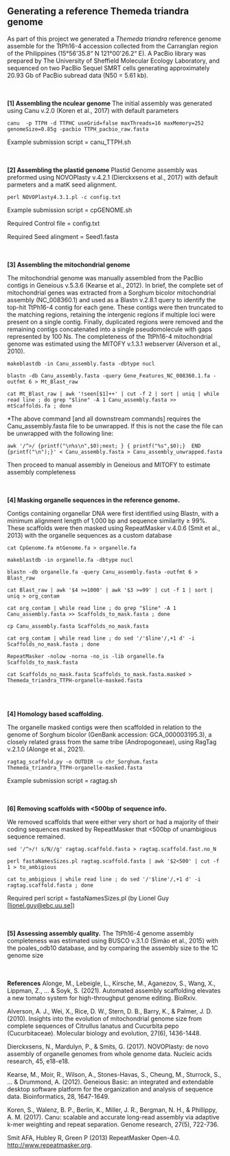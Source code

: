 ## Generating a reference Themeda triandra genome

As part of this project we generated a *Themeda triandra* reference genome assemble for the TtPh16-4 accession collected from the Carranglan region of the Philippines (15°56'35.8“ N  121°00'26.2“ E). A PacBio library was prepared by The University of Sheffield Molecular Ecology Laboratory, and sequenced on two PacBio Sequel SMRT cells generating approximately 20.93 Gb of PacBio subread data (N50 = 5.61 kb).

<br/><br/>
**[1] Assembling the nculear genome**
The initial assembly was generated using Canu v.2.0 (Koren et al., 2017) with default parameters

`canu  -p TTPH -d TTPHC useGrid=false maxThreads=16 maxMemory=252 genomeSize=0.85g -pacbio TTPH_pacbio_raw.fasta`

Example submission script = canu_TTPH.sh

<br/><br/>
**[2] Assembling the plastid genome**
Plastid Genome assembly was preformed using NOVOPlasty v.4.2.1 (Dierckxsens et al., 2017) with default parmeters and a matK seed alignment. 

`perl NOVOPlasty4.3.1.pl -c config.txt`

Example submission script = cpGENOME.sh

Required Control file = config.txt

Required Seed alingment = Seed1.fasta 

<br/><br/>
**[3] Assembling the mitochondrial genome**

The mitochondrial genome was manually assembled from the PacBio contigs in Geneious v.5.3.6 (Kearse et al., 2012). In brief, the complete set of mitochondrial genes was extracted from a Sorghum bicolor mitochondrial assembly (NC_008360.1) and used as a Blastn v.2.8.1 query to identify the top-hit TtPh16-4 contig for each gene. These contigs were then truncated to the matching regions, retaining the intergenic regions if multiple loci were present on a single contig. Finally, duplicated regions were removed and the remaining contigs concatenated into a single pseudomolecule with gaps represented by 100 Ns. The completeness of the TtPh16-4 mitochondrial genome was estimated using the MITOFY v.1.3.1 webserver (Alverson et al., 2010).

`makeblastdb -in Canu_assembly.fasta -dbtype nucl`

`blastn -db Canu_assembly.fasta -query Gene_Features_NC_008360.1.fa -outfmt 6 > Mt_Blast_raw`

`cat Mt_Blast_raw | awk '!seen[$1]++' | cut -f 2 | sort | uniq | while read line ; do grep "$line" -A 1 Canu_assembly.fasta >>  mtScaffolds.fa ; done`

*The above command [and all downstream commands] requires the Canu_assembly.fasta file to be unwrapped. If this is not the case the file can be unwrapped with the following line:

`awk '/^>/ {printf("\n%s\n",$0);next; } { printf("%s",$0);}  END {printf("\n");}' < Canu_assembly.fasta > Canu_assembly_unwrapped.fasta`

Then proceed to manual assembly in Geneious and MITOFY to estimate assembly completeness  
<br/><br/>

**[4] Masking organelle sequences in the reference genome.** 

Contigs containing organellar DNA were first identified using Blastn, with a  minimum alignment length of 1,000 bp and sequence similarity ≥ 99%. These scaffolds were then masked using RepeatMasker v.4.0.6 (Smit et al., 2013) with the organelle sequences as a custom database

`cat CpGenome.fa mtGenome.fa > organelle.fa`

`makeblastdb -in organelle.fa -dbtype nucl`

`blastn -db organelle.fa -query Canu_assembly.fasta -outfmt 6 > Blast_raw`

`cat Blast_raw | awk '$4 >=1000' | awk '$3 >=99' | cut -f 1 | sort | uniq > org_contam`

`cat org_contam | while read line ; do grep "$line" -A 1 Canu_assembly.fasta >> Scaffolds_to_mask.fasta ; done`

`cp Canu_assembly.fasta Scaffolds_no_mask.fasta`

`cat org_contam | while read line ; do sed '/'$line'/,+1 d' -i Scaffolds_no_mask.fasta ; done`

`RepeatMasker -nolow -norna -no_is -lib organelle.fa Scaffolds_to_mask.fasta`

`cat Scaffolds_no_mask.fasta Scaffolds_to_mask.fasta.masked > Themeda_triandra_TTPH-organelle-masked.fasta`


<br/><br/>

**[4] Homology based scaffolding.** 

The organelle masked contigs were then scaffolded in relation to the genome of Sorghum bicolor (GenBank accession: GCA_000003195.3), a closely related grass from the same tribe (Andropogoneae), using RagTag v.2.1.0 (Alonge et al., 2021).

`ragtag_scaffold.py -o OUTDIR -u chr_Sorghum.fasta Themeda_triandra_TTPH-organelle-masked.fasta`

Example submission script = ragtag.sh

<br/><br/>
**[6] Removing scaffolds with <500bp of sequence info.** 

We removed scaffolds that were either very short or had a majority of their coding sequences masked by RepeatMasker that <500bp of unambigious sequence remained.  

`sed '/^>/! s/N//g' ragtag.scaffold.fasta > ragtag.scaffold.fast.no_N` 

`perl fastaNamesSizes.pl ragtag.scaffold.fasta | awk '$2<500' | cut -f 1 > to_ambigious`

`cat to_ambigious | while read line ; do sed '/'$line'/,+1 d' -i ragtag.scaffold.fasta ; done`

Required perl script = fastaNamesSizes.pl (by Lionel Guy [lionel.guy@ebc.uu.se])

<br/><br/>
**[5] Assessing assembly quality.** 
The TtPh16-4 genome assembly completeness was estimated using BUSCO v.3.1.0 (Simão et al., 2015) with the poales_odb10 database, and by comparing the assembly size to the 1C genome size 

<br/><br/>
**References**
Alonge, M., Lebeigle, L., Kirsche, M., Aganezov, S., Wang, X., Lippman, Z., ... & Soyk, S. (2021). Automated assembly scaffolding elevates a new tomato system for high-throughput genome editing. BioRxiv.

Alverson, A. J., Wei, X., Rice, D. W., Stern, D. B., Barry, K., & Palmer, J. D. (2010). Insights into the evolution of mitochondrial genome size from complete sequences of Citrullus lanatus and Cucurbita pepo (Cucurbitaceae). Molecular biology and evolution, 27(6), 1436-1448.

Dierckxsens, N., Mardulyn, P., & Smits, G. (2017). NOVOPlasty: de novo assembly of organelle genomes from whole genome data. Nucleic acids research, 45, e18-e18.

Kearse, M., Moir, R., Wilson, A., Stones-Havas, S., Cheung, M., Sturrock, S., ... & Drummond, A. (2012). Geneious Basic: an integrated and extendable desktop software platform for the organization and analysis of sequence data. Bioinformatics, 28, 1647-1649.

Koren, S., Walenz, B. P., Berlin, K., Miller, J. R., Bergman, N. H., & Phillippy, A. M. (2017). Canu: scalable and accurate long-read assembly via adaptive k-mer weighting and repeat separation. Genome research, 27(5), 722-736.

Smit AFA, Hubley R, Green P (2013) RepeatMasker Open-4.0. <http://www.repeatmasker.org>.


